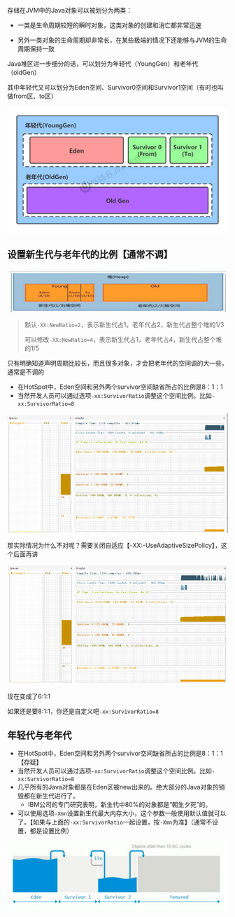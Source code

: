 存储在JVM中的Java对象可以被划分为两类：

* 一类是生命周期较短的瞬时对象，这类对象的创建和消亡都非常迅速

* 另外一类对象的生命周期却非常长，在某些极端的情况下还能够与JVM的生命周期保持一致


Java堆区进一步细分的话，可以划分为年轻代（YoungGen）和老年代（oldGen）

其中年轻代又可以划分为Eden空间、Survivor0空间和Survivor1空间（有时也叫做from区、to区）

![第08章_堆空间细节](image/27.%E5%B9%B4%E8%BD%BB%E4%BB%A3%E4%B8%8E%E8%80%81%E5%B9%B4%E4%BB%A3/%E7%AC%AC08%E7%AB%A0_%E5%A0%86%E7%A9%BA%E9%97%B4%E7%BB%86%E8%8A%82.jpg)

  

## 设置新生代与老年代的比例【通常不调】

![image-20230426043526692](image/27.%E5%B9%B4%E8%BD%BB%E4%BB%A3%E4%B8%8E%E8%80%81%E5%B9%B4%E4%BB%A3/image-20230426043526692.png)

> 默认`-XX:NewRatio=2`，表示新生代占1，老年代占2，新生代占整个堆的1/3
>
> 可以修改`-XX:NewRatio=4`，表示新生代占1，老年代占4，新生代占整个堆的1/5

只有明确知道声明周期比较长，而且很多对象，才会把老年代的空间调的大一些，通常是不调的

* 在HotSpot中，Eden空间和另外两个survivor空间缺省所占的比例是8：1：1
* 当然开发人员可以通过选项`-xx:SurvivorRatio`调整这个空间比例。比如`-xx:SurvivorRatio=8`

![image-20230426044537022](image/27.%E5%B9%B4%E8%BD%BB%E4%BB%A3%E4%B8%8E%E8%80%81%E5%B9%B4%E4%BB%A3/image-20230426044537022.png)

那实际情况为什么不对呢？需要关闭自适应【-XX:-UseAdaptiveSizePolicy】，这个后面再讲

![image-20230426044822061](image/27.%E5%B9%B4%E8%BD%BB%E4%BB%A3%E4%B8%8E%E8%80%81%E5%B9%B4%E4%BB%A3/image-20230426044822061.png)

现在变成了6:1:1

如果还是要8:1:1，你还是自定义吧`-xx:SurvivorRatio=8`



## 年轻代与老年代

* 在HotSpot中，Eden空间和另外两个survivor空间缺省所占的比例是8：1：1【存疑】
* 当然开发人员可以通过选项`-xx:SurvivorRatio`调整这个空间比例。比如`-xx:SurvivorRatio=8`
* 几乎所有的Java对象都是在Eden区被new出来的。绝大部分的Java对象的销毁都在新生代进行了。
  * IBM公司的专门研究表明，新生代中80%的对象都是“朝生夕死”的。
* 可以使用选项`-Xmn`设置新生代最大内存大小，这个参数一般使用默认值就可以了。【如果与上面的`-xx:SurvivorRatio`一起设置，按`-Xmn`为准】（通常不设置，都是设置比例）

![image-20230426045813597](image/27.%E5%B9%B4%E8%BD%BB%E4%BB%A3%E4%B8%8E%E8%80%81%E5%B9%B4%E4%BB%A3/image-20230426045813597.png)